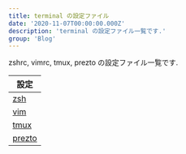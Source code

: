 ```yaml
---
title: terminal の設定ファイル
date: '2020-11-07T00:00:00.000Z'
description: 'terminal の設定ファイル一覧です.'
group: 'Blog'
---
```


zshrc, vimrc, tmux, prezto の設定ファイル一覧です.

| 設定                   |
| ---------------------- |
| [zsh](/env/zsh/)       |
| [vim](/env/vim/)       |
| [tmux](/env/tmux/)     |
| [prezto](/env/prezto/) |
